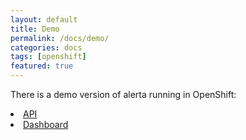 ```yaml
---
layout: default
title: Demo
permalink: /docs/demo/
categories: docs
tags: [openshift]
featured: true
---
```


There is a demo version of alerta running in OpenShift:

<li><a href="http://try.alerta.io">API</a></li>
<li><a href="">Dashboard</a></li>

